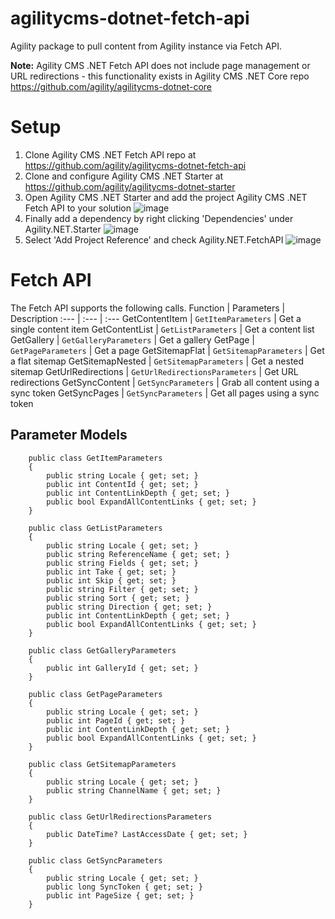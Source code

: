 # agilitycms-dotnet-fetch-api
Agility package to pull content from Agility instance via Fetch API.

**Note:** Agility CMS .NET Fetch API does not include page management or URL redirections - this functionality exists in Agility CMS .NET Core repo https://github.com/agility/agilitycms-dotnet-core

# Setup
1. Clone  Agility CMS .NET Fetch API repo at https://github.com/agility/agilitycms-dotnet-fetch-api
2. Clone and configure Agility CMS .NET Starter at https://github.com/agility/agilitycms-dotnet-starter
4. Open Agility CMS .NET Starter and add the project  Agility CMS .NET Fetch API to your solution
![image](https://user-images.githubusercontent.com/6853592/125954842-08e47e9b-f244-4d6f-84d4-353bc9345903.png)
4. Finally add a dependency by right clicking 'Dependencies' under Agility.NET.Starter
![image](https://user-images.githubusercontent.com/6853592/125955180-eebb9395-c807-48be-a355-6f32eff63b0c.png)
5. Select 'Add Project Reference' and check Agility.NET.FetchAPI
![image](https://user-images.githubusercontent.com/6853592/125955314-6fbb290c-2752-4481-9b74-4dd976bb3d25.png)

# Fetch API
The Fetch API supports the following calls.
Function | Parameters | Description
:--- | :--- | :--- 
GetContentItem | ```GetItemParameters``` | Get a single content item
GetContentList | ```GetListParameters``` | Get a content list
GetGallery | ```GetGalleryParameters``` | Get a gallery
GetPage |  ```GetPageParameters``` | Get a page
GetSitemapFlat | ```GetSitemapParameters``` | Get a flat sitemap
GetSitemapNested | ```GetSitemapParameters``` | Get a nested sitemap
GetUrlRedirections | ```GetUrlRedirectionsParameters``` | Get URL redirections
GetSyncContent | ```GetSyncParameters``` | Grab all content using a sync token
GetSyncPages | ```GetSyncParameters``` | Get all pages using a sync token

## Parameter Models
```
    public class GetItemParameters
    {
        public string Locale { get; set; }
        public int ContentId { get; set; }
        public int ContentLinkDepth { get; set; }
        public bool ExpandAllContentLinks { get; set; }
    }
```
```
    public class GetListParameters
    {
        public string Locale { get; set; }
        public string ReferenceName { get; set; }
        public string Fields { get; set; }
        public int Take { get; set; }
        public int Skip { get; set; }
        public string Filter { get; set; }
        public string Sort { get; set; }
        public string Direction { get; set; }
        public int ContentLinkDepth { get; set; }
        public bool ExpandAllContentLinks { get; set; }
    }
```
```
    public class GetGalleryParameters
    {
        public int GalleryId { get; set; }
    }
```
```
    public class GetPageParameters
    {
        public string Locale { get; set; }
        public int PageId { get; set; }
        public int ContentLinkDepth { get; set; }
        public bool ExpandAllContentLinks { get; set; }
    }
```
```
    public class GetSitemapParameters
    {
        public string Locale { get; set; }
        public string ChannelName { get; set; }
    }
```
```
    public class GetUrlRedirectionsParameters
    {
        public DateTime? LastAccessDate { get; set; }
    }
```
```
    public class GetSyncParameters
    {
        public string Locale { get; set; }
        public long SyncToken { get; set; }
        public int PageSize { get; set; }
    }
```







